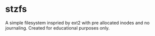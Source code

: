 # stzfs

A simple filesystem inspried by ext2 with pre allocated inodes and no journaling.
Created for educational purposes only.
